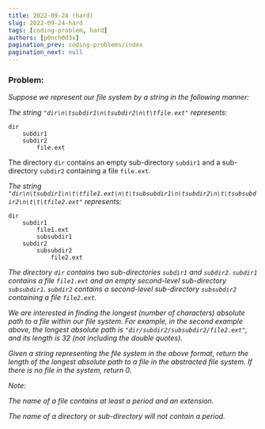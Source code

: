 ```yaml
---
title: 2022-09-24 (hard)
slug: 2022-09-24-hard
tags: [coding-problem, hard]
authors: [p0nch0d3v]
pagination_prev: coding-problems/index
pagination_next: null
---
```

### Problem:
*Suppose we represent our file system by a string in the following manner:*

*The string `"dir\n\tsubdir1\n\tsubdir2\n\t\tfile.ext"` represents:*
```
dir
    subdir1
    subdir2
        file.ext
```

The directory `dir` contains an empty sub-directory `subdir1` and a sub-directory `subdir2` containing a file `file.ext`.

*The string `"dir\n\tsubdir1\n\t\tfile1.ext\n\t\tsubsubdir1\n\tsubdir2\n\t\tsubsubdir2\n\t\t\tfile2.ext"` represents:*
```
dir
    subdir1
        file1.ext
        subsubdir1
    subdir2
        subsubdir2
            file2.ext
```
*The directory `dir` contains two sub-directories `subdir1` and `subdir2`. `subdir1` contains a file `file1.ext` and an empty second-level sub-directory `subsubdir1`. `subdir2` contains a second-level sub-directory `subsubdir2` containing a file `file2.ext`.*

*We are interested in finding the longest (number of characters) absolute path to a file within our file system. For example, in the second example above, the longest absolute path is `"dir/subdir2/subsubdir2/file2.ext"`, and its length is 32 (not including the double quotes).*

*Given a string representing the file system in the above format, return the length of the longest absolute path to a file in the abstracted file system. If there is no file in the system, return 0.*

*Note:*

*The name of a file contains at least a period and an extension.*

*The name of a directory or sub-directory will not contain a period.*

